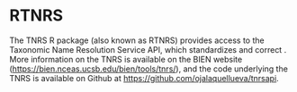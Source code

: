 # RTNRS

The TNRS R package (also known as RTNRS) provides access to the Taxonomic Name Resolution Service API, which standardizes and correct . More information on the TNRS is available on the BIEN website (https://bien.nceas.ucsb.edu/bien/tools/tnrs/), and the code underlying the TNRS is available on Github at https://github.com/ojalaquellueva/tnrsapi.

